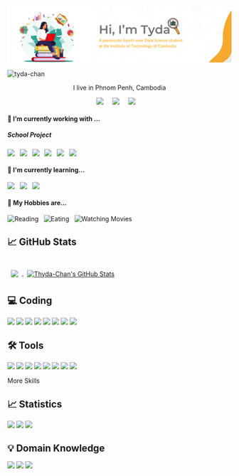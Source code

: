 ![Cover](https://github.com/Thyda-Chan/Thyda-Chan/blob/main/Rith%20Chanthyda%20(1).png)

<p align="left"> <img src="https://komarev.com/ghpvc/?username=tyda-chan&label=Profile%20views&color=0e75b6&style=flat" alt="tyda-chan" /> </p>

<p align='center'>
  I live in Phnom Penh, Cambodia
</p>

<p align='center'>
  <a href="https://t.me/tyda_chan">
  <img src="https://img.shields.io/badge/telegram-%23279FDB.svg?&style=for-the-badge&logo=telegram&logoColor=white" style="height: 28px;" /></a>&nbsp;&nbsp;&nbsp;&nbsp;
  <a href="https://linkedin.com/in/rith chanthyda">
  <img src="https://img.shields.io/badge/linkedin-%230077B5.svg?&style=for-the-badge&logo=linkedin&logoColor=white" /></a>&nbsp;&nbsp;&nbsp;&nbsp;
  <a href="https://www.instagram.com/your_instagram_handle">
  <img src="https://img.shields.io/badge/instagram-%23E4405F.svg?&style=for-the-badge&logo=instagram&logoColor=white" /></a>&nbsp;&nbsp;&nbsp;&nbsp;
</p>

<h4>🔭  I’m currently working with ...</h4>

<h5>School Project</h5>
<p>
  <img src="https://img.shields.io/badge/Python-3C7F72?style=for-the-badge&logo=python&logoColor=white" />&nbsp;&nbsp;
  <img src="https://img.shields.io/badge/MySQL-4479A1?style=for-the-badge&logo=mysql&logoColor=white" />&nbsp;&nbsp;
  <img src="https://img.shields.io/badge/Power%20BI-F2C811?style=for-the-badge&logo=power%20bi&logoColor=white" />&nbsp;&nbsp;
  <img src="https://img.shields.io/badge/html5%20-%23e34f26.svg?&style=for-the-badge&logo=html5&logoColor=white" />&nbsp;&nbsp;
  <img src="https://img.shields.io/badge/CSS3-1572B6?&style=for-the-badge&logo=css3&logoColor=white" />&nbsp;&nbsp;
  <img src="https://img.shields.io/badge/JavaScript-F7DF1E?style=for-the-badge&logo=javascript&logoColor=black" />&nbsp;&nbsp;
</p>

<h4>🌱  I'm currently learning...</h4>

<p>
  <img src="https://img.shields.io/badge/Flask-3BABC3?style=for-the-badge&logo=flask&logoColor=white" />&nbsp;&nbsp;
  <img src="https://img.shields.io/badge/OpenCV-5C3EE8?style=for-the-badge&logo=opencv&logoColor=white" />&nbsp;&nbsp;
  <img src="https://img.shields.io/badge/MongoDB-47A248?style=for-the-badge&logo=mongodb&logoColor=white" />&nbsp;&nbsp;
</p>


<p align='right'>
<h4>💬 My Hobbies are...</h4>
<p>
  <img src="https://img.shields.io/badge/Reading-%23FF6F61?style=for-the-badge&logo=book&logoColor=white" alt="Reading" />&nbsp;&nbsp;
  <img src="https://img.shields.io/badge/Eating-%23FFDD00?style=for-the-badge&logo=fork-and-knife&logoColor=white" alt="Eating" />&nbsp;&nbsp;
  <img src="https://img.shields.io/badge/Watching%20Movies-%2300ADEF?style=for-the-badge&logo=movie&logoColor=white" alt="Watching Movies" />&nbsp;&nbsp;
</p>

## &#x1f4c8; GitHub Stats

<br>

<a href="https://github.com/Thyda-Chan">
  <img align="center" style="margin:0.5rem" src="https://github-readme-stats.vercel.app/api/top-langs/?username=Thyda-Chan&hide=html,css&title_color=ffffff&text_color=c9cacc&icon_color=4AB197&bg_color=1A2B34" />
</a>

<a href="https://github.com/Thyda-Chan">
  <img align="center" style="margin:0.5rem" src="https://github-readme-stats.vercel.app/api?username=Thyda-Chan&show_icons=true&line_height=27&count_private=true&title_color=ffffff&text_color=c9cacc&icon_color=4AB097&bg_color=1A2B34" alt="Thyda-Chan's GitHub Stats" />
</a>

<br>

## 💻 Coding

![](https://img.shields.io/badge/Code-Python-informational?style=for-the-badge&logo=python&logoColor=white&color=4AB197)
![](https://img.shields.io/badge/Code-MySQL-informational?style=for-the-badge&logo=MySQL&logoColor=white&color=6C5CE7)
![](https://img.shields.io/badge/Code-R-informational?style=for-the-badge&logo=R&logoColor=white&color=F37055)
![](https://img.shields.io/badge/Code-Java-informational?style=for-the-badge&logo=Java&logoColor=white&color=2ECC71)
![](https://img.shields.io/badge/Code-C-informational?style=for-the-badge&logo=C&logoColor=white&color=3498DB)
![](https://img.shields.io/badge/Code-HTML-informational?style=for-the-badge&logo=html5&logoColor=white&color=F39C12)
![](https://img.shields.io/badge/Code-CSS-informational?style=for-the-badge&logo=css3&logoColor=white&color=E74C3C)
![](https://img.shields.io/badge/Code-MongoDB-informational?style=for-the-badge&logo=MongoDB&logoColor=white&color=47A248)


## 🛠️ Tools
  
![](https://img.shields.io/badge/Tool-Power%20BI-informational?style=for-the-badge&logo=power-bi&logoColor=white&color=F2C811)
![](https://img.shields.io/badge/Tool-Scikit--Learn-informational?style=for-the-badge&logo=scikit-learn&logoColor=white&color=F7931E)
![](https://img.shields.io/badge/Tool-Seaborn-informational?style=for-the-badge&logo=seaborn&logoColor=white&color=4AB197)
![](https://img.shields.io/badge/Tool-Pandas-informational?style=for-the-badge&logo=pandas&logoColor=white&color=150458)
![](https://img.shields.io/badge/Tool-Flask-informational?style=for-the-badge&logo=flask&logoColor=white&color=000000)
![](https://img.shields.io/badge/Tool-Fast--API-informational?style=for-the-badge&logo=fastapi&logoColor=white&color=009688)
![](https://img.shields.io/badge/Tool-Excel-informational?style=for-the-badge&logo=microsoft-excel&logoColor=white&color=217346)
![](https://img.shields.io/badge/Tool-Latex-informational?style=for-the-badge&logo=latex&logoColor=white&color=008080)

<summary>More Skills</summary>

## 📈 Statistics

![](https://img.shields.io/badge/Numerical%20Analysis-FF5733?style=for-the-badge)
![](https://img.shields.io/badge/Advanced%20Probability-800080?style=for-the-badge)
![](https://img.shields.io/badge/Probability%20Graphical%20Model-4B0082?style=for-the-badge)

## 💡 Domain Knowledge

![](https://img.shields.io/badge/Domain%20Research%20Methodology-FF5733?style=for-the-badge&logo=science)
![](https://img.shields.io/badge/Domain%20Economic-800080?style=for-the-badge&logo=dollar-sign)
![](https://img.shields.io/badge/Domain%20Business-4B0082?style=for-the-badge&logo=briefcase)




<br>




